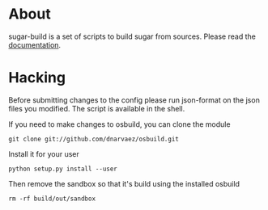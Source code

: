 About
=====

sugar-build is a set of scripts to build sugar from sources. Please read the [documentation](http://developer.sugarlabs.org/dev-environment.md.html).

Hacking
=======

Before submitting changes to the config please run json-format on the json
files you modified. The script is available in the shell.

If you need to make changes to osbuild, you can clone the module

    git clone git://github.com/dnarvaez/osbuild.git

Install it for your user

    python setup.py install --user

Then remove the sandbox so that it's build using the installed osbuild

    rm -rf build/out/sandbox
